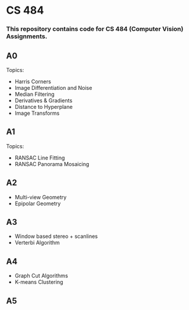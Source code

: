 # CS 484 

### This repository contains code for CS 484 (Computer Vision) Assignments. 

## A0
Topics:
- Harris Corners
- Image Differentiation and Noise
- Median Filtering
- Derivatives & Gradients
- Distance to Hyperplane
- Image Transforms


## A1
Topics: 
- RANSAC Line Fitting
- RANSAC Panorama Mosaicing

## A2
- Multi-view Geometry
- Epipolar Geometry

## A3
- Window based stereo + scanlines
- Verterbi Algorithm

## A4
- Graph Cut Algorithms
- K-means Clustering

## A5 
